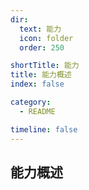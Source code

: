 ```yaml
---
dir:
  text: 能力
  icon: folder
  order: 250

shortTitle: 能力
title: 能力概述
index: false

category: 
  - README

timeline: false
---
```


## 能力概述